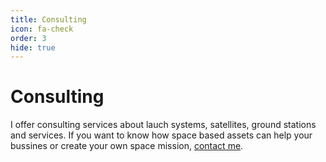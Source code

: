 ```yaml
---
title: Consulting
icon: fa-check
order: 3
hide: true
---
```


# Consulting
I offer consulting services about lauch systems, satellites, ground stations and services. If you want to know how space based assets can help your bussines or create your own space mission, [contact me](https://www.espacioa.eu/en/#contact).

